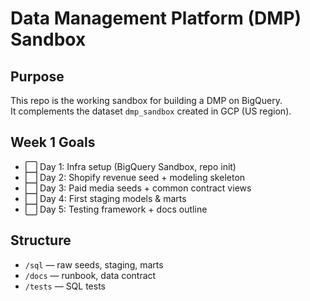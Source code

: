 # Data Management Platform (DMP) Sandbox

## Purpose
This repo is the working sandbox for building a DMP on BigQuery.  
It complements the dataset `dmp_sandbox` created in GCP (US region).

## Week 1 Goals
- ⬜ Day 1: Infra setup (BigQuery Sandbox, repo init)
- ⬜ Day 2: Shopify revenue seed + modeling skeleton
- ⬜ Day 3: Paid media seeds + common contract views
- ⬜ Day 4: First staging models & marts
- ⬜ Day 5: Testing framework + docs outline

## Structure
- `/sql` — raw seeds, staging, marts
- `/docs` — runbook, data contract
- `/tests` — SQL tests
